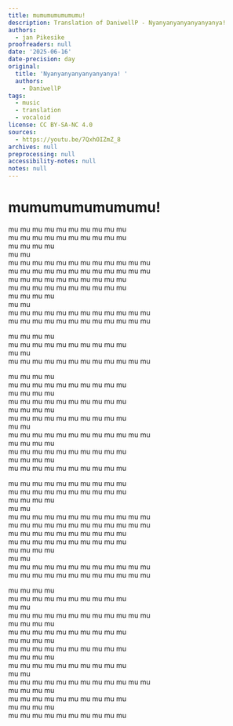```yaml
---
title: mumumumumumumu!
description: Translation of DaniwellP - Nyanyanyanyanyanyanya!
authors:
  - jan Pikesike
proofreaders: null
date: '2025-06-16'
date-precision: day
original:
  title: 'Nyanyanyanyanyanyanya! '
  authors:
    - DaniwellP
tags:
  - music
  - translation
  - vocaloid
license: CC BY-SA-NC 4.0
sources:
  - https://youtu.be/7QxhOIZmZ_8
archives: null
preprocessing: null
accessibility-notes: null
notes: null
---
```


# mumumumumumumu!
mu mu mu mu mu mu mu mu mu mu  
mu mu mu mu mu mu mu mu mu mu  
mu mu mu mu  
mu mu  
mu mu mu mu mu mu mu mu mu mu mu mu  
mu mu mu mu mu mu mu mu mu mu mu mu  
mu mu mu mu mu mu mu mu mu mu  
mu mu mu mu mu mu mu mu mu mu  
mu mu mu mu  
mu mu  
mu mu mu mu mu mu mu mu mu mu mu mu  
mu mu mu mu mu mu mu mu mu mu mu mu  

mu mu mu mu  
mu mu mu mu mu mu mu mu mu mu  
mu mu  
mu mu mu mu mu mu mu mu mu mu mu mu  

mu mu mu mu  
mu mu mu mu mu mu mu mu mu mu  
mu mu mu mu  
mu mu mu mu mu mu mu mu mu mu  
mu mu mu mu  
mu mu mu mu mu mu mu mu mu mu  
mu mu  
mu mu mu mu mu mu mu mu mu mu mu mu  
mu mu mu mu  
mu mu mu mu mu mu mu mu mu mu  
mu mu mu mu  
mu mu mu mu mu mu mu mu mu mu  

mu mu mu mu mu mu mu mu mu mu  
mu mu mu mu mu mu mu mu mu mu  
mu mu mu mu  
mu mu  
mu mu mu mu mu mu mu mu mu mu mu mu  
mu mu mu mu mu mu mu mu mu mu mu mu  
mu mu mu mu mu mu mu mu mu mu  
mu mu mu mu mu mu mu mu mu mu  
mu mu mu mu  
mu mu  
mu mu mu mu mu mu mu mu mu mu mu mu  
mu mu mu mu mu mu mu mu mu mu mu mu  

mu mu mu mu  
mu mu mu mu mu mu mu mu mu mu  
mu mu  
mu mu mu mu mu mu mu mu mu mu mu mu  
mu mu mu mu  
mu mu mu mu mu mu mu mu mu mu  
mu mu mu mu  
mu mu mu mu mu mu mu mu mu mu  
mu mu mu mu  
mu mu mu mu mu mu mu mu mu mu  
mu mu  
mu mu mu mu mu mu mu mu mu mu mu mu  
mu mu mu mu  
mu mu mu mu mu mu mu mu mu mu  
mu mu mu mu  
mu mu mu mu mu mu mu mu mu mu  

